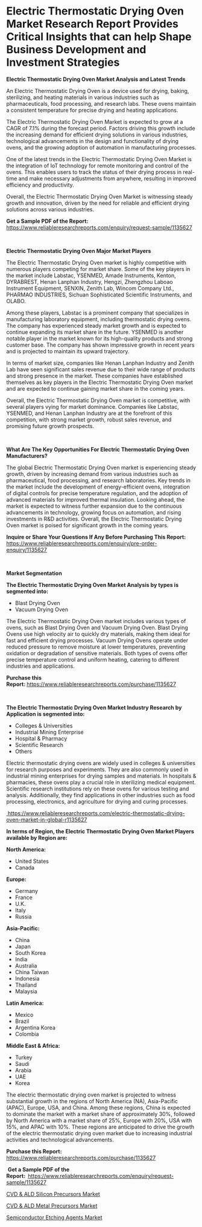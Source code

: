 <p><h1>Electric Thermostatic Drying Oven Market Research Report Provides Critical Insights that can help Shape Business Development and Investment Strategies</h1></p><p><strong>Electric Thermostatic Drying Oven Market Analysis and Latest Trends</strong></p>
<p><p>An Electric Thermostatic Drying Oven is a device used for drying, baking, sterilizing, and heating materials in various industries such as pharmaceuticals, food processing, and research labs. These ovens maintain a consistent temperature for precise drying and heating applications.</p><p>The Electric Thermostatic Drying Oven Market is expected to grow at a CAGR of 7.1% during the forecast period. Factors driving this growth include the increasing demand for efficient drying solutions in various industries, technological advancements in the design and functionality of drying ovens, and the growing adoption of automation in manufacturing processes.</p><p>One of the latest trends in the Electric Thermostatic Drying Oven Market is the integration of IoT technology for remote monitoring and control of the ovens. This enables users to track the status of their drying process in real-time and make necessary adjustments from anywhere, resulting in improved efficiency and productivity.</p><p>Overall, the Electric Thermostatic Drying Oven Market is witnessing steady growth and innovation, driven by the need for reliable and efficient drying solutions across various industries.</p></p>
<p><strong>Get a Sample PDF of the Report:&nbsp;</strong> <a href="https://www.reliableresearchreports.com/enquiry/request-sample/1135627">https://www.reliableresearchreports.com/enquiry/request-sample/1135627</a></p>
<p>&nbsp;</p>
<p><strong>Electric Thermostatic Drying Oven Major Market Players</strong></p>
<p><p>The Electric Thermostatic Drying Oven market is highly competitive with numerous players competing for market share. Some of the key players in the market include Labstac, YSENMED, Amade Instruments, Kenton, DYRABREST, Henan Lanphan Industry, Hengzi, Zhengzhou Laboao Instrument Equipment, SENXIN, Zenith Lab, Wincom Company Ltd., PHARMAO INDUSTRIES, Sichuan Sophisticated Scientific Instruments, and OLABO.</p><p>Among these players, Labstac is a prominent company that specializes in manufacturing laboratory equipment, including thermostatic drying ovens. The company has experienced steady market growth and is expected to continue expanding its market share in the future. YSENMED is another notable player in the market known for its high-quality products and strong customer base. The company has shown impressive growth in recent years and is projected to maintain its upward trajectory.</p><p>In terms of market size, companies like Henan Lanphan Industry and Zenith Lab have seen significant sales revenue due to their wide range of products and strong presence in the market. These companies have established themselves as key players in the Electric Thermostatic Drying Oven market and are expected to continue gaining market share in the coming years.</p><p>Overall, the Electric Thermostatic Drying Oven market is competitive, with several players vying for market dominance. Companies like Labstac, YSENMED, and Henan Lanphan Industry are at the forefront of this competition, with strong market growth, robust sales revenue, and promising future growth prospects.</p></p>
<p>&nbsp;</p>
<p><strong>What Are The Key Opportunities For Electric Thermostatic Drying Oven Manufacturers?</strong></p>
<p><p>The global Electric Thermostatic Drying Oven market is experiencing steady growth, driven by increasing demand from various industries such as pharmaceutical, food processing, and research laboratories. Key trends in the market include the development of energy-efficient ovens, integration of digital controls for precise temperature regulation, and the adoption of advanced materials for improved thermal insulation. Looking ahead, the market is expected to witness further expansion due to the continuous advancements in technology, growing focus on automation, and rising investments in R&D activities. Overall, the Electric Thermostatic Drying Oven market is poised for significant growth in the coming years.</p></p>
<p><strong>Inquire or Share Your Questions If Any Before Purchasing This Report:</strong> <a href="https://www.reliableresearchreports.com/enquiry/pre-order-enquiry/1135627">https://www.reliableresearchreports.com/enquiry/pre-order-enquiry/1135627</a></p>
<p>&nbsp;</p>
<p><strong>Market Segmentation</strong></p>
<p><strong>The Electric Thermostatic Drying Oven Market Analysis by types is segmented into:</strong></p>
<p><ul><li>Blast Drying Oven</li><li>Vacuum Drying Oven</li></ul></p>
<p><p>The Electric Thermostatic Drying Oven market includes various types of ovens, such as Blast Drying Oven and Vacuum Drying Oven. Blast Drying Ovens use high velocity air to quickly dry materials, making them ideal for fast and efficient drying processes. Vacuum Drying Ovens operate under reduced pressure to remove moisture at lower temperatures, preventing oxidation or degradation of sensitive materials. Both types of ovens offer precise temperature control and uniform heating, catering to different industries and applications.</p></p>
<p><strong>Purchase this Report:&nbsp;</strong><a href="https://www.reliableresearchreports.com/purchase/1135627">https://www.reliableresearchreports.com/purchase/1135627</a></p>
<p>&nbsp;</p>
<p><strong>The Electric Thermostatic Drying Oven Market Industry Research by Application is segmented into:</strong></p>
<p><ul><li>Colleges & Universities</li><li>Industrial Mining Enterprise</li><li>Hospital & Pharmacy</li><li>Scientific Research</li><li>Others</li></ul></p>
<p><p>Electric thermostatic drying ovens are widely used in colleges & universities for research purposes and experiments. They are also commonly used in industrial mining enterprises for drying samples and materials. In hospitals & pharmacies, these ovens play a crucial role in sterilizing medical equipment. Scientific research institutions rely on these ovens for various testing and analysis. Additionally, they find applications in other industries such as food processing, electronics, and agriculture for drying and curing processes.</p></p>
<p><a href="https://www.reliableresearchreports.com/electric-thermostatic-drying-oven-market-in-global-r1135627">&nbsp;https://www.reliableresearchreports.com/electric-thermostatic-drying-oven-market-in-global-r1135627</a></p>
<p><strong>In terms of Region, the Electric Thermostatic Drying Oven Market Players available by Region are:</strong></p>
<p>
    <p> <strong> North America: </strong>
        <ul>
            <li>United States</li>
            <li>Canada</li>
        </ul>
        </p> 
    <p> <strong> Europe: </strong>
        <ul>
            <li>Germany</li>
            <li>France</li>
            <li>U.K.</li>
            <li>Italy</li>
            <li>Russia</li>
        </ul>
        </p> 
    <p> <strong> Asia-Pacific: </strong>
        <ul>
            <li>China</li>
            <li>Japan</li>
            <li>South Korea</li>
            <li>India</li>
            <li>Australia</li>
            <li>China Taiwan</li>
            <li>Indonesia</li>
            <li>Thailand</li>
            <li>Malaysia</li>
        </ul>
        </p> 
    <p> <strong> Latin America: </strong>
        <ul>
            <li>Mexico</li>
            <li>Brazil</li>
            <li>Argentina Korea</li>
            <li>Colombia</li>
        </ul>
        </p> 
    <p> <strong> Middle East & Africa: </strong>
        <ul>
            <li>Turkey</li>
            <li>Saudi</li>
            <li>Arabia</li>
            <li>UAE</li>
            <li>Korea</li>
        </ul>
    </p>
    </p>
<p><p>The electric thermostatic drying oven market is projected to witness substantial growth in the regions of North America (NA), Asia-Pacific (APAC), Europe, USA, and China. Among these regions, China is expected to dominate the market with a market share of approximately 30%, followed by North America with a market share of 25%, Europe with 20%, USA with 15%, and APAC with 10%. These regions are anticipated to drive the growth of the electric thermostatic drying oven market due to increasing industrial activities and technological advancements.</p></p>
<p><strong>Purchase this Report: </strong><a href="https://www.reliableresearchreports.com/purchase/1135627">https://www.reliableresearchreports.com/purchase/1135627</a></p>
<p>&nbsp;<strong>Get a Sample PDF of the Report:&nbsp;&nbsp;</strong><a href="https://www.reliableresearchreports.com/enquiry/request-sample/1135627">https://www.reliableresearchreports.com/enquiry/request-sample/1135627</a></p>
<p><strong></strong></p>
<p><p><a href="https://github.com/Krish2023na/Market-Research-Report-List-5/blob/main/cvd-ald-silicon-precursors-market.md">CVD & ALD Silicon Precursors Market</a></p><p><a href="https://github.com/bmorecock/Market-Research-Report-List-4/blob/main/cvd-ald-metal-precursors-market.md">CVD & ALD Metal Precursors Market</a></p><p><a href="https://github.com/drzsklfn31/Market-Research-Report-List-1/blob/main/semiconductor-etching-agents-market.md">Semiconductor Etching Agents Market</a></p></p>
